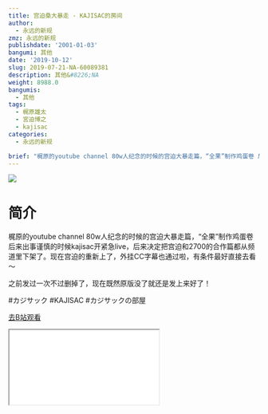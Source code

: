 ```yaml
---
title: 宫迫桑大暴走 - KAJISAC的房间
author:
  - 永远的新规
zmz: 永远的新规
publishdate: '2001-01-03'
bangumi: 其他
date: '2019-10-12'
slug: 2019-07-21-NA-60089381
description: 其他&#8226;NA
weight: 8988.0
bangumis:
  - 其他
tags:
  - 梶原雄太
  - 宮迫博之
  - kajisac
categories:
  - 永远的新规

brief: "梶原的youtube channel 80w人纪念的时候的宫迫大暴走篇，“全果”制作鸡蛋卷 后来出事谨慎的时候kajisac开紧急live，后来决定把宫迫和2700的合作篇都从频道里下架了。现在宫迫的重新上了，外挂CC字幕也通过啦，有条件最好直接去看～ 之前发过一次不过删掉了，现在既然原版没了就还是发上来好了！ #カジサック #KAJISAC #カジサックの部屋"
---
```

![](https://raw.githubusercontent.com/tcgriffith/owaraisite/master/static/tmpimg/73b09db6a6fa745080327e40c94655a8bea0b479.jpg.480.jpg)
# 简介  
梶原的youtube channel 80w人纪念的时候的宫迫大暴走篇，“全果”制作鸡蛋卷
后来出事谨慎的时候kajisac开紧急live，后来决定把宫迫和2700的合作篇都从频道里下架了。现在宫迫的重新上了，外挂CC字幕也通过啦，有条件最好直接去看～

之前发过一次不过删掉了，现在既然原版没了就还是发上来好了！

#カジサック #KAJISAC #カジサックの部屋  

[去B站观看](https://www.bilibili.com/video/av60089381/)
<div class ="resp-container"><iframe class="testiframe" src="//player.bilibili.com/player.html?aid=60089381"", scrolling="no", allowfullscreen="true" > </iframe></div> 
